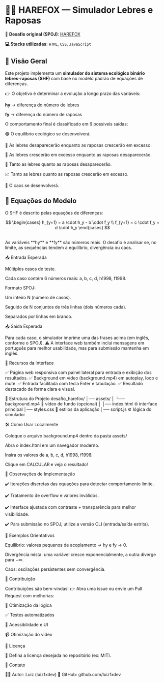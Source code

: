 # 🦊🐇 HAREFOX — Simulador Lebres e Raposas

📌 **Desafio original (SPOJ)**: [HAREFOX](https://www.spoj.com/problems/HAREFOX)

**💻 Stacks utilizadas:** ``HTML``, ``CSS``, ``JavaScript``

## 📖 Visão Geral

Este projeto implementa um **simulador do sistema ecológico binário lebres-raposas (SHF)** com base no modelo padrão de equações de diferenças.

👉 O objetivo é determinar a evolução a longo prazo das variáveis:

**hy** → diferença do número de lebres

**fy** → diferença do número de raposas

O comportamento final é classificado em 6 possíveis saídas:

🟢 O equilíbrio ecológico se desenvolverá.

🦊 As lebres desaparecerão enquanto as raposas crescerão em excesso.

🐇 As lebres crescerão em excesso enquanto as raposas desaparecerão.

🚫 Tanto as lebres quanto as raposas desaparecerão.

📈 Tanto as lebres quanto as raposas crescerão em excesso.

🚨 O caos se desenvolverá.

## 📐 Equações do Modelo

O SHF é descrito pelas equações de diferenças:

<div align="left">

$$
\begin{cases}
h_{y+1} = a \cdot h_y - b \cdot f_y \\
f_{y+1} = c \cdot f_y + d \cdot h_y
\end{cases}
$$

</div>

<br>
As variáveis **hy** e **fy** são números reais. O desafio é analisar se, no limite, as sequências tendem a equilíbrio, divergência ou caos.

📥 Entrada Esperada

Múltiplos casos de teste.

Cada caso contém 6 números reais: a, b, c, d, h1998, f1998.

Formato SPOJ:

Um inteiro N (número de casos).

Seguido de N conjuntos de três linhas (dois números cada).

Separados por linhas em branco.

📤 Saída Esperada

Para cada caso, o simulador imprime uma das frases acima (em inglês, conforme o SPOJ).
⚠️ A interface web também inclui mensagens em português para melhor usabilidade, mas para submissão mantenha em inglês.

🎨 Recursos da Interface

✅ Página web responsiva com painel lateral para entrada e exibição dos resultados.
✅ Background em vídeo (background.mp4) em autoplay, loop e mute.
✅ Entrada facilitada com tecla Enter e tabulação.
✅ Resultado destacado de forma clara e visual.

📂 Estrutura do Projeto
desafio_harefox/
│── assets/
│   └── background.mp4   🎥 vídeo de fundo (opcional)
│
│── index.html           🌐 interface principal
│── styles.css           🎨 estilos da aplicação
│── script.js            ⚙️ lógica do simulador

🛠️ Como Usar Localmente

Coloque o arquivo background.mp4 dentro da pasta assets/

Abra o index.html em um navegador moderno.

Insira os valores de a, b, c, d, h1998, f1998.

Clique em CALCULAR e veja o resultado!

📌 Observações de Implementação

✔️ Iterações discretas das equações para detectar comportamento limite.

✔️ Tratamento de overflow e valores inválidos.

✔️ Interface ajustada com contraste + transparência para melhor visibilidade.

✔️ Para submissão no SPOJ, utilize a versão CLI (entrada/saída estrita).

🧪 Exemplos Orientativos

Equilíbrio: valores pequenos de acoplamento → hy e fy → 0.

Divergência mista: uma variável cresce exponencialmente, a outra diverge para −∞.

Caos: oscilações persistentes sem convergência.

🤝 Contribuição

Contribuições são bem-vindas!
👉 Abra uma issue ou envie um Pull Request com melhorias:

🔧 Otimização da lógica

✅ Testes automatizados

🎨 Acessibilidade e UI

📹 Otimização do vídeo

📜 Licença

📌 Defina a licença desejada no repositório (ex: MIT).

👤 Contato

👨‍💻 Autor: Luiz (luizfxdev)
🔗 GitHub: github.com/luizfxdev
